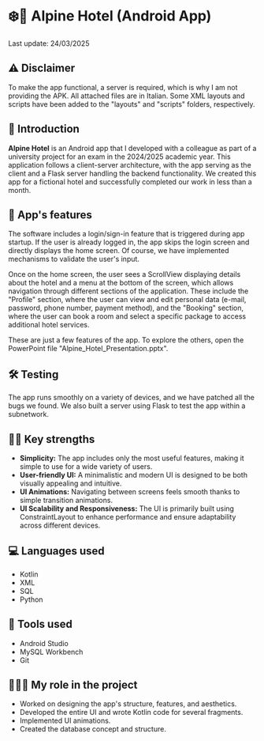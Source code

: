# ❄️📲 Alpine Hotel (Android App)
Last update: 24/03/2025
## ⚠️ Disclaimer
To make the app functional, a server is required, which is why I am not providing the APK. All attached files are in Italian. Some XML layouts and scripts have been added to the "layouts" and "scripts" folders, respectively. 
## 📄 Introduction
**Alpine Hotel** is an Android app that I developed with a colleague as part of a university project for an exam in the 2024/2025 academic year. This application follows a client-server architecture, with the app serving as the client and a Flask server handling the backend functionality.
We created this app for a fictional hotel and successfully completed our work in less than a month.
## 🧩 App's features
The software includes a login/sign-in feature that is triggered during app startup. If the user is already logged in, the app skips the login screen and directly displays the home screen. Of course, we have implemented mechanisms to validate the user's input.

Once on the home screen, the user sees a ScrollView displaying details about the hotel and a menu at the bottom of the screen, which allows navigation through different sections of the application. These include the "Profile" section, where the user can view and edit personal data (e-mail, password, phone number, payment method), and the "Booking" section, where the user can book a room and select a specific package to access additional hotel services.

These are just a few features of the app. To explore the others, open the PowerPoint file "Alpine_Hotel_Presentation.pptx".
## 🛠️ Testing
The app runs smoothly on a variety of devices, and we have patched all the bugs we found. We also built a server using Flask to test the app within a subnetwork.
## 💪🏻 Key strengths
- **Simplicity:** The app includes only the most useful features, making it simple to use for a wide variety of users.
- **User-friendly UI:** A minimalistic and modern UI is designed to be both visually appealing and intuitive.
- **UI Animations:** Navigating between screens feels smooth thanks to simple transition animations.
- **UI Scalability and Responsiveness:** The UI is primarily built using ConstraintLayout to enhance performance and ensure adaptability across different devices.
## 💻 Languages used
- Kotlin
- XML
- SQL
- Python
## 📐 Tools used
- Android Studio
- MySQL Workbench
- Git
## 👨🏻‍💻 My role in the project
- Worked on designing the app's structure, features, and aesthetics.
- Developed the entire UI and wrote Kotlin code for several fragments.
- Implemented UI animations.
- Created the database concept and structure.
